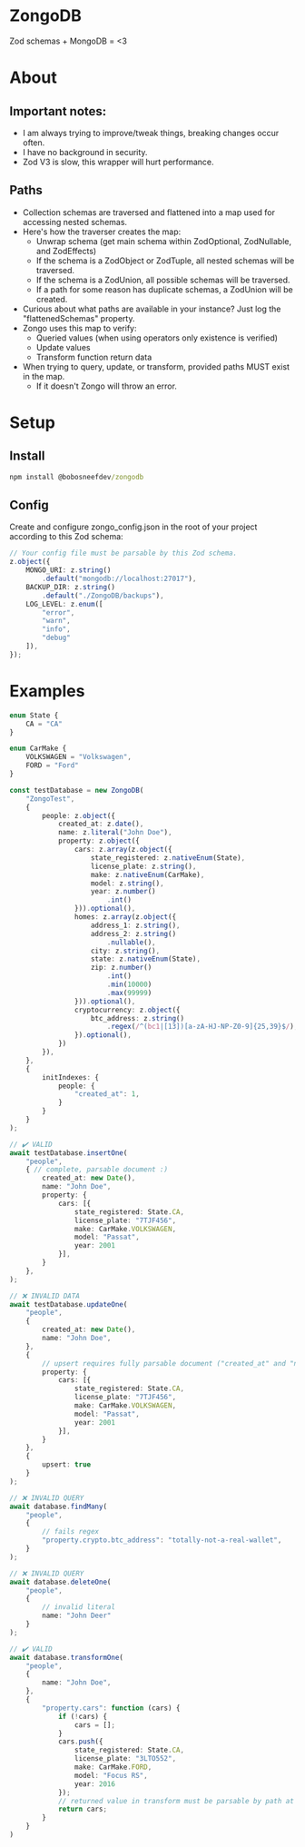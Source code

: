 # ZongoDB
Zod schemas + MongoDB = <3

# About
## Important notes:
- I am always trying to improve/tweak things, breaking changes occur often.
- I have no background in security.
- Zod V3 is slow, this wrapper will hurt performance.

## Paths
- Collection schemas are traversed and flattened into a map used for accessing nested schemas.
- Here's how the traverser creates the map:
  - Unwrap schema (get main schema within ZodOptional, ZodNullable, and ZodEffects)
  - If the schema is a ZodObject or ZodTuple, all nested schemas will be traversed.
  - If the schema is a ZodUnion, all possible schemas will be traversed.
  - If a path for some reason has duplicate schemas, a ZodUnion will be created.
- Curious about what paths are available in your instance? Just log the "flattenedSchemas" property.
- Zongo uses this map to verify:
  - Queried values (when using operators only existence is verified)
  - Update values
  - Transform function return data
- When trying to query, update, or transform, provided paths MUST exist in the map.
  - If it doesn't Zongo will throw an error.

# Setup
## Install
```cmd
npm install @bobosneefdev/zongodb
```

## Config
Create and configure zongo_config.json in the root of your project according to this Zod schema:
```ts
// Your config file must be parsable by this Zod schema.
z.object({
    MONGO_URI: z.string()
        .default("mongodb://localhost:27017"),
    BACKUP_DIR: z.string()
        .default("./ZongoDB/backups"),
    LOG_LEVEL: z.enum([
        "error",
        "warn",
        "info",
        "debug"
    ]),
});
```

# Examples
```ts
enum State {
    CA = "CA"
}

enum CarMake {
    VOLKSWAGEN = "Volkswagen",
    FORD = "Ford"
}

const testDatabase = new ZongoDB(
    "ZongoTest",
    {
        people: z.object({
            created_at: z.date(),
            name: z.literal("John Doe"),
            property: z.object({
                cars: z.array(z.object({
                    state_registered: z.nativeEnum(State),
                    license_plate: z.string(),
                    make: z.nativeEnum(CarMake),
                    model: z.string(),
                    year: z.number()
                        .int()
                })).optional(),
                homes: z.array(z.object({
                    address_1: z.string(),
                    address_2: z.string()
                        .nullable(),
                    city: z.string(),
                    state: z.nativeEnum(State),
                    zip: z.number()
                        .int()
                        .min(10000)
                        .max(99999)
                })).optional(),
                cryptocurrency: z.object({
                    btc_address: z.string()
                        .regex(/^(bc1|[13])[a-zA-HJ-NP-Z0-9]{25,39}$/),
                }).optional(),
            })
        }),
    },
    {
        initIndexes: {
            people: {
                "created_at": 1,
            }
        }
    }
);

// ✔️ VALID
await testDatabase.insertOne(
    "people",
    { // complete, parsable document :)
        created_at: new Date(),
        name: "John Doe",
        property: {
            cars: [{
                state_registered: State.CA,
                license_plate: "7TJF456",
                make: CarMake.VOLKSWAGEN,
                model: "Passat",
                year: 2001
            }],
        }
    },
);

// ❌ INVALID DATA
await testDatabase.updateOne(
    "people",
    {
        created_at: new Date(),
        name: "John Doe",
    },
    {
        // upsert requires fully parsable document ("created_at" and "name" are missing)
        property: {
            cars: [{
                state_registered: State.CA,
                license_plate: "7TJF456",
                make: CarMake.VOLKSWAGEN,
                model: "Passat",
                year: 2001
            }],
        }
    },
    {
        upsert: true
    }
);

// ❌ INVALID QUERY
await database.findMany(
    "people",
    {
        // fails regex
        "property.crypto.btc_address": "totally-not-a-real-wallet",
    }
);

// ❌ INVALID QUERY
await database.deleteOne(
    "people",
    {
        // invalid literal
        name: "John Deer"
    }
);

// ✔️ VALID
await database.transformOne(
    "people",
    {
        name: "John Doe",
    },
    {
        "property.cars": function (cars) {
            if (!cars) {
                cars = [];
            }
            cars.push({
                state_registered: State.CA,
                license_plate: "3LTO552",
                make: CarMake.FORD,
                model: "Focus RS",
                year: 2016
            });
            // returned value in transform must be parsable by path at schema
            return cars;
        }
    }
)
```
